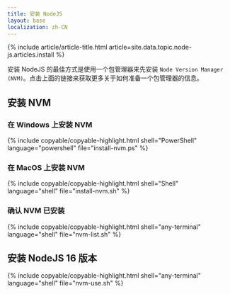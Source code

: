 ```yaml
---
title: 安装 NodeJS
layout: base
localization: zh-CN
---
```


{% include article/article-title.html
    article=site.data.topic.node-js.articles.install
%}

安装 NodeJS 的最佳方式是使用一个包管理器来先安装 `Node Version Manager (NVM)`。点击上面的链接来获取更多关于如何准备一个包管理器的信息。

## 安装 NVM

### 在 Windows 上安装 NVM

{% include copyable/copyable-highlight.html
    shell="PowerShell"
    language="powershell"
    file="install-nvm.ps"
%}

### 在 MacOS 上安装 NVM

{% include copyable/copyable-highlight.html
    shell="Shell"
    language="shell"
    file="install-nvm.sh"
%}

### 确认 NVM 已安装

{% include copyable/copyable-highlight.html
    shell="any-terminal"
    language="shell"
    file="nvm-list.sh"
%}

## 安装 NodeJS 16 版本

{% include copyable/copyable-highlight.html
    shell="any-terminal"
    language="shell"
    file="nvm-use.sh"
%}
